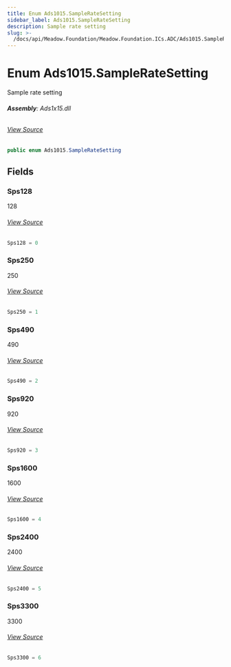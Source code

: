 ```yaml
---
title: Enum Ads1015.SampleRateSetting
sidebar_label: Ads1015.SampleRateSetting
description: Sample rate setting
slug: >-
  /docs/api/Meadow.Foundation/Meadow.Foundation.ICs.ADC/Ads1015.SampleRateSetting
---
```

# Enum Ads1015.SampleRateSetting
Sample rate setting

###### **Assembly**: Ads1x15.dll
###### [View Source](https://github.com/WildernessLabs/Meadow.Foundation.git/blob/develop/Source/Meadow.Foundation.Peripherals/ICs.ADC.Ads1x15/Driver/Drivers/Ads1015.cs#L13)
```csharp title="Declaration"
public enum Ads1015.SampleRateSetting
```
## Fields
### Sps128
128
###### [View Source](https://github.com/WildernessLabs/Meadow.Foundation.git/blob/develop/Source/Meadow.Foundation.Peripherals/ICs.ADC.Ads1x15/Driver/Drivers/Ads1015.cs#L18)
```csharp title="Declaration"
Sps128 = 0
```
### Sps250
250
###### [View Source](https://github.com/WildernessLabs/Meadow.Foundation.git/blob/develop/Source/Meadow.Foundation.Peripherals/ICs.ADC.Ads1x15/Driver/Drivers/Ads1015.cs#L22)
```csharp title="Declaration"
Sps250 = 1
```
### Sps490
490
###### [View Source](https://github.com/WildernessLabs/Meadow.Foundation.git/blob/develop/Source/Meadow.Foundation.Peripherals/ICs.ADC.Ads1x15/Driver/Drivers/Ads1015.cs#L26)
```csharp title="Declaration"
Sps490 = 2
```
### Sps920
920
###### [View Source](https://github.com/WildernessLabs/Meadow.Foundation.git/blob/develop/Source/Meadow.Foundation.Peripherals/ICs.ADC.Ads1x15/Driver/Drivers/Ads1015.cs#L30)
```csharp title="Declaration"
Sps920 = 3
```
### Sps1600
1600
###### [View Source](https://github.com/WildernessLabs/Meadow.Foundation.git/blob/develop/Source/Meadow.Foundation.Peripherals/ICs.ADC.Ads1x15/Driver/Drivers/Ads1015.cs#L34)
```csharp title="Declaration"
Sps1600 = 4
```
### Sps2400
2400
###### [View Source](https://github.com/WildernessLabs/Meadow.Foundation.git/blob/develop/Source/Meadow.Foundation.Peripherals/ICs.ADC.Ads1x15/Driver/Drivers/Ads1015.cs#L38)
```csharp title="Declaration"
Sps2400 = 5
```
### Sps3300
3300
###### [View Source](https://github.com/WildernessLabs/Meadow.Foundation.git/blob/develop/Source/Meadow.Foundation.Peripherals/ICs.ADC.Ads1x15/Driver/Drivers/Ads1015.cs#L42)
```csharp title="Declaration"
Sps3300 = 6
```
